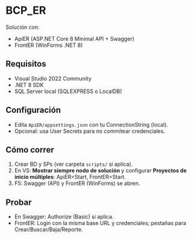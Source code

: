 # BCP_ER

Solución con:
- ApiER (ASP.NET Core 8 Minimal API + Swagger)
- FrontER (WinForms .NET 8)

## Requisitos
- Visual Studio 2022 Community
- .NET 8 SDK
- SQL Server local (SQLEXPRESS o LocalDB)

## Configuración
- Edita `ApiER/appsettings.json` con tu ConnectionString (local).
- Opcional: usa User Secrets para no commitear credenciales.

## Cómo correr
1. Crear BD y SPs (ver carpeta `scripts/` si aplica).
2. En VS: **Mostrar siempre nodo de solución** y configurar **Proyectos de inicio múltiples**: ApiER=Start, FrontER=Start.
3. F5: Swagger (API) y FrontER (WinForms) se abren.

## Probar
- En Swagger: Authorize (Basic) si aplica.
- FrontER: Login con la misma base URL y credenciales; pestañas para Crear/Buscar/Baja/Reporte.
